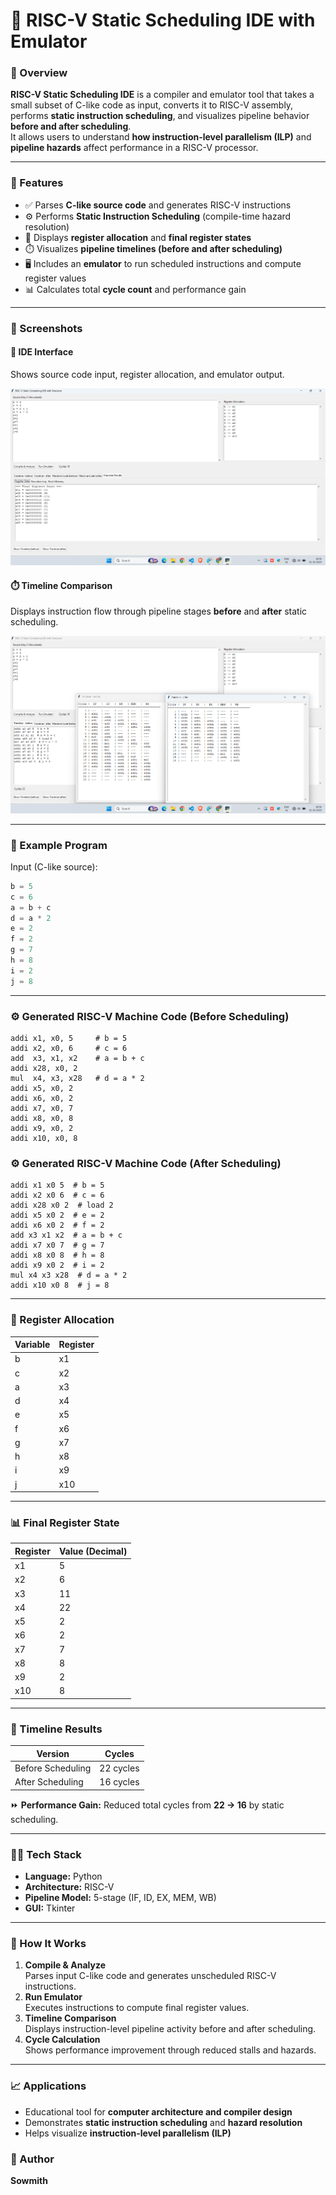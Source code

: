 # 🧠 RISC-V Static Scheduling IDE with Emulator

### 🔧 Overview
**RISC-V Static Scheduling IDE** is a compiler and emulator tool that takes a small subset of C-like code as input, converts it to RISC-V assembly, performs **static instruction scheduling**, and visualizes pipeline behavior **before and after scheduling**.  
It allows users to understand **how instruction-level parallelism (ILP)** and **pipeline hazards** affect performance in a RISC-V processor.

---

### 🚀 Features
- ✅ Parses **C-like source code** and generates RISC-V instructions  
- ⚙️ Performs **Static Instruction Scheduling** (compile-time hazard resolution)  
- 🧩 Displays **register allocation** and **final register states**  
- ⏱️ Visualizes **pipeline timelines (before and after scheduling)**  
- 🖥️ Includes an **emulator** to run scheduled instructions and compute register values  
- 📊 Calculates total **cycle count** and performance gain  

---

### 📸 Screenshots

#### 🧩 IDE Interface
Shows source code input, register allocation, and emulator output.

![IDE Interface](ide1.png)

#### ⏱️ Timeline Comparison
Displays instruction flow through pipeline stages **before** and **after** static scheduling.

![Timeline Comparison](ide2.png)

---

### 🧠 Example Program

Input (C-like source):
```c
b = 5
c = 6
a = b + c
d = a * 2
e = 2
f = 2
g = 7
h = 8
i = 2
j = 8
```

---

### ⚙️ Generated RISC-V Machine Code (Before Scheduling)
```
addi x1, x0, 5     # b = 5
addi x2, x0, 6     # c = 6
add  x3, x1, x2    # a = b + c
addi x28, x0, 2
mul  x4, x3, x28   # d = a * 2
addi x5, x0, 2
addi x6, x0, 2
addi x7, x0, 7
addi x8, x0, 8
addi x9, x0, 2
addi x10, x0, 8
```
### ⚙️ Generated RISC-V Machine Code (After Scheduling)
```
addi x1 x0 5  # b = 5
addi x2 x0 6  # c = 6
addi x28 x0 2  # load 2
addi x5 x0 2  # e = 2
addi x6 x0 2  # f = 2
add x3 x1 x2  # a = b + c
addi x7 x0 7  # g = 7
addi x8 x0 8  # h = 8
addi x9 x0 2  # i = 2
mul x4 x3 x28  # d = a * 2
addi x10 x0 8  # j = 8
```
---

### 🧩 Register Allocation
| Variable | Register |
|-----------|-----------|
| b | x1 |
| c | x2 |
| a | x3 |
| d | x4 |
| e | x5 |
| f | x6 |
| g | x7 |
| h | x8 |
| i | x9 |
| j | x10 |

---

### 📊 Final Register State
| Register | Value (Decimal) |
|-----------|-----------------|
| x1 | 5 |
| x2 | 6 |
| x3 | 11 |
| x4 | 22 |
| x5 | 2 |
| x6 | 2 |
| x7 | 7 |
| x8 | 8 |
| x9 | 2 |
| x10 | 8 |

---

### 🧮 Timeline Results
| Version | Cycles |
|----------|---------|
| Before Scheduling | 22 cycles |
| After Scheduling | 16 cycles |

⏩ **Performance Gain:** Reduced total cycles from **22 → 16** by static scheduling.

---

### 🧑‍💻 Tech Stack
- **Language:** Python  
- **Architecture:** RISC-V  
- **Pipeline Model:** 5-stage (IF, ID, EX, MEM, WB)  
- **GUI:** Tkinter  

---

### 🧰 How It Works
1. **Compile & Analyze**  
   Parses input C-like code and generates unscheduled RISC-V instructions.
2. **Run Emulator**  
   Executes instructions to compute final register values.
3. **Timeline Comparison**  
   Displays instruction-level pipeline activity before and after scheduling.
4. **Cycle Calculation**  
   Shows performance improvement through reduced stalls and hazards.

---

### 📈 Applications
- Educational tool for **computer architecture and compiler design**  
- Demonstrates **static instruction scheduling** and **hazard resolution**  
- Helps visualize **instruction-level parallelism (ILP)**  


### 👤 Author
**Sowmith**  

